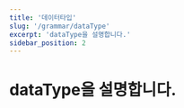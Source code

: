 ```yaml
---
title: '데이터타입'
slug: '/grammar/dataType'
excerpt: 'dataType을 설명합니다.'
sidebar_position: 2
---
```


# dataType을 설명합니다.